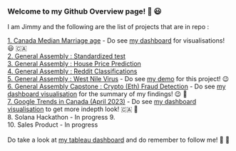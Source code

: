 ### Welcome to my Github Overview page!  👋 :smiley:

I am Jimmy and the following are the list of projects that are in repo :

[1. Canada Median Marriage age](https://github.com/Jimmy-Sudoku/Canada-median-marriage-age) - Do see [my dashboard](https://public.tableau.com/app/profile/jimmy5898/viz/CanadaAverageMarriageAge1970-2020/Story1) for visualisations! 😃 🇨🇦
<br>
[2. General Assembly : Standardized test](https://github.com/Jimmy-Sudoku/General-Assembly-Projects/tree/main/01_Project%2001-Standardized%20test)
<br>
[3. General Assembly : House Price Prediction](https://github.com/Jimmy-Sudoku/General-Assembly-Projects/tree/main/02_Project%2002-House%20Price%20Prediction)
<br>
[4. General Assembly : Reddit Classifications](https://github.com/Jimmy-Sudoku/General-Assembly-Projects/tree/main/03_Project%2003-Reddit%20Classifications)
<br>
[5. General Assembly : West Nile Virus](https://github.com/Jimmy-Sudoku/General-Assembly-Projects/tree/main/04-Project%2004-West%20Nile%20Virus) - Do see [my demo](https://west-nile-virus-area.streamlit.app/) for this project! :wink:
<br>
[6. General Assembly Capstone : Crypto (Eth) Fraud Detection](https://github.com/Jimmy-Sudoku/General-Assembly-Projects/tree/main/05%20Capstone%20Project%20-%20Crypto%20Fraud%20Detection) - Do see [my dashboard visualisation](https://public.tableau.com/app/profile/jimmy5898/viz/CryptoEthFraudDashboard/CryptoEthFraudTransactionVisualisations) for the summary of my findings! 😉 🥳 
<br>
[7. Google Trends in Canada (April 2023)](https://github.com/Jimmy-Sudoku/Canada-Google-Trend-Dashboard-April-2023) - Do see [my dashboard visualisation](https://public.tableau.com/app/profile/jimmy5898/viz/GoggleTrendsinCanadaApril2023/storytelling) to get more indepth look! 🇨🇦 🍾
<br>
8. Solana Hackathon - In progress
9. <br>
10. Sales Product - In progress
<br><br>
Do take a look at [my tableau dashboard](https://public.tableau.com/app/profile/jimmy5898) and do remember to follow me! :hugs: :pray:
<!--
**Jimmy-Sudoku/Jimmy-Sudoku** is a ✨ _special_ ✨ repository because its `README.md` (this file) appears on your GitHub profile.

Here are some ideas to get you started:

- 🔭 I’m currently working on ...
- 🌱 I’m currently learning ...
- 👯 I’m looking to collaborate on ...
- 🤔 I’m looking for help with ...
- 💬 Ask me about ...
- 📫 How to reach me: ...
- 😄 Pronouns: ...
- ⚡ Fun fact: ...
-->
